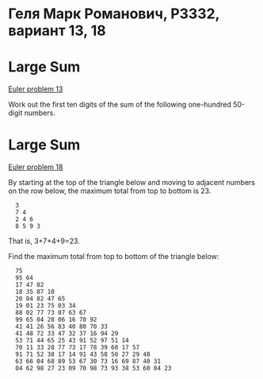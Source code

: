 Геля Марк Романович, P3332, вариант 13, 18
=====
# Large Sum
[Euler problem 13](https://projecteuler.net/problem=13)

Work out the first ten digits of the sum of the following one-hundred 50-digit numbers.

# Large Sum
[Euler problem 18](https://projecteuler.net/problem=18)

By starting at the top of the triangle below and moving to adjacent numbers on the row below, the maximum total from top to bottom is 23.
```
  3
  7 4
  2 4 6
  8 5 9 3
```
That is, 3+7+4+9=23.

Find the maximum total from top to bottom of the triangle below:

```
  75
  95 64
  17 47 82
  18 35 87 10
  20 04 82 47 65
  19 01 23 75 03 34
  88 02 77 73 07 63 67
  99 65 04 28 06 16 70 92
  41 41 26 56 83 40 80 70 33
  41 48 72 33 47 32 37 16 94 29
  53 71 44 65 25 43 91 52 97 51 14
  70 11 33 28 77 73 17 78 39 68 17 57
  91 71 52 38 17 14 91 43 58 50 27 29 48
  63 66 04 68 89 53 67 30 73 16 69 87 40 31
  04 62 98 27 23 09 70 98 73 93 38 53 60 04 23
```
